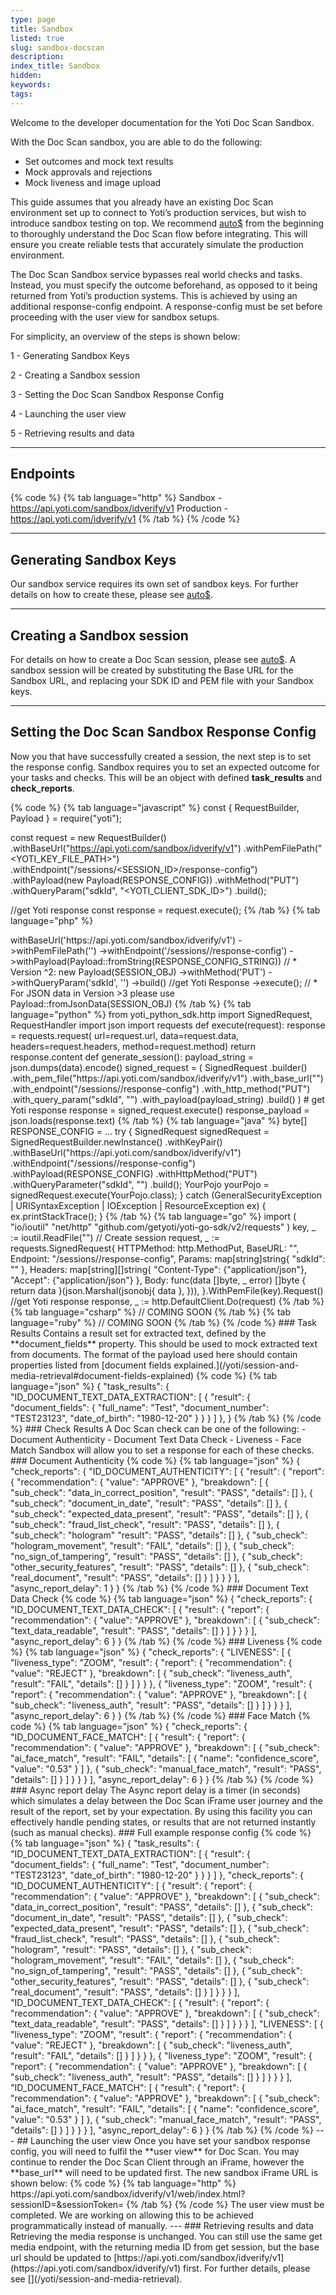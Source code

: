 ```yaml
---
type: page
title: Sandbox
listed: true
slug: sandbox-docscan
description: 
index_title: Sandbox
hidden: 
keywords: 
tags: 
---
```


Welcome to the developer documentation for the Yoti Doc Scan Sandbox.

With the Doc Scan sandbox, you are able to do the following:

- Set outcomes and mock text results
- Mock approvals and rejections
- Mock liveness and image upload

This guide assumes that you already have an existing Doc Scan environment set up to connect to Yoti’s production services, but wish to introduce sandbox testing on top. We recommend [auto$](/yoti/getting-started-docscan) from the beginning to thoroughly understand the Doc Scan flow before integrating. This will ensure you create reliable tests that accurately simulate the production environment.

The Doc Scan Sandbox service bypasses real world checks and tasks. Instead, you must specify the outcome beforehand, as opposed to it being returned from Yoti’s production systems. This is achieved by using an additional response-config endpoint. A response-config must be set before proceeding with the user view for sandbox setups.

For simplicity, an overview of the steps is shown below:

1 - Generating Sandbox Keys

2 - Creating a Sandbox session

3 - Setting the Doc Scan Sandbox Response Config

4 - Launching the user view

5 - Retrieving results and data

---

## Endpoints

{% code %}
{% tab language="http" %}
Sandbox - https://api.yoti.com/sandbox/idverify/v1
Production - https://api.yoti.com/idverify/v1
{% /tab %}
{% /code %}

---

## Generating Sandbox Keys

Our sandbox service requires its own set of sandbox keys. For further details on how to create these, please see [auto$](/yoti/generate-sandbox-api-keys).

---

## Creating a Sandbox session

For details on how to create a Doc Scan session, please see [auto$](/yoti/generating-a-session). A sandbox session will be created by substituting the Base URL for the Sandbox URL, and replacing your SDK ID and PEM file with your Sandbox keys.

---

## Setting the Doc Scan Sandbox Response Config

Now you that have successfully created a session, the next step is to set the response config. Sandbox requires you to set an expected outcome for your tasks and checks. This will be an object with defined **task_results** and **check_reports**.

{% code %}
{% tab language="javascript" %}
const { RequestBuilder, Payload } = require("yoti");

const request = new RequestBuilder()
  .withBaseUrl("https://api.yoti.com/sandbox/idverify/v1")
  .withPemFilePath("<YOTI_KEY_FILE_PATH>")
  .withEndpoint("/sessions/<SESSION_ID>/response-config")
  .withPayload(new Payload(RESPONSE_CONFIG))
  .withMethod("PUT")
  .withQueryParam("sdkId", "<YOTI_CLIENT_SDK_ID>")
  .build();

//get Yoti response
const response = request.execute();
{% /tab %}
{% tab language="php" %}
<?php
use Yoti\Http\RequestBuilder;
use Yoti\Http\Payload;

$request = (new RequestBuilder())
    ->withBaseUrl('https://api.yoti.com/sandbox/idverify/v1')
    ->withPemFilePath('<YOTI_KEY_FILE_PATH>')
    ->withEndpoint('/sessions/<SESSION_ID>/response-config')
    ->withPayload(Payload::fromString(RESPONSE_CONFIG_STRING)) // * Version ^2: new Payload(SESSION_OBJ)
    ->withMethod('PUT')
    ->withQueryParam('sdkId', '<YOTI_CLIENT_SDK_ID>')
    ->build()
    //get Yoti Response
    ->execute();

// * For JSON data in Version >3 please use Payload::fromJsonData(SESSION_OBJ)
{% /tab %}
{% tab language="python" %}
from yoti_python_sdk.http import SignedRequest, RequestHandler
import json
import requests

def execute(request):
    response = requests.request(
        url=request.url, data=request.data, headers=request.headers, method=request.method)
    return response.content

def generate_session():
    payload_string = json.dumps(data).encode()
    signed_request = (
        SignedRequest
        .builder()
        .with_pem_file("https://api.yoti.com/sandbox/idverify/v1")
        .with_base_url("<BASE_URL>")
        .with_endpoint("/sessions/<SESSION_ID>/response-config")
        .with_http_method("PUT")
        .with_query_param("sdkId", "<YOTI_CLIENT_SDK_ID>")
        .with_payload(payload_string)
        .build()
    )

  # get Yoti response
    response = signed_request.execute()
    response_payload = json.loads(response.text)
{% /tab %}
{% tab language="java" %}
byte[] RESPONSE_CONFIG = ...

try {
    SignedRequest signedRequest = SignedRequestBuilder.newInstance()
        .withKeyPair(<YOTI_KEY_FILE_PATH>)
        .withBaseUrl("https://api.yoti.com/sandbox/idverify/v1")
        .withEndpoint("/sessions/<SESSION_ID>/response-config")
        .withPayload(RESPONSE_CONFIG)
        .withHttpMethod("PUT")
        .withQueryParameter("sdkId", "<YOTI_CLIENT_SDK_ID>")
        .build();

    YourPojo yourPojo = signedRequest.execute(YourPojo.class);

}  catch (GeneralSecurityException | URISyntaxException | IOException | ResourceException ex) {
    ex.printStackTrace();
}
{% /tab %}
{% tab language="go" %}
import (
    "io/ioutil"
    "net/http"
    "github.com/getyoti/yoti-go-sdk/v2/requests"
)
    key, _ := ioutil.ReadFile("<YOTI_KEY_FILE_PATH>")
    // Create session
    request, _ := requests.SignedRequest{
        HTTPMethod: http.MethodPut,
        BaseURL:    "<BASE_URL>",
        Endpoint:   "/sessions/<SESSION_ID>/response-config",
        Params: map[string]string{
          "sdkId": "<YOTI_CLIENT_SDK_ID>"
        },
        Headers: map[string][]string{
            "Content-Type": {"application/json"},
            "Accept":       {"application/json"}
        },
        Body: func(data []byte, _ error) []byte {
            return data
        }(json.Marshal(jsonobj{ data },
        })),
    }.WithPemFile(key).Request()

  //get Yoti response
  response, _ := http.DefaultClient.Do(request)
{% /tab %}
{% tab language="csharp" %}
// COMING SOON
{% /tab %}
{% tab language="ruby" %}
// COMING SOON
{% /tab %}
{% /code %}

### Task Results

Contains a result set for extracted text, defined by the **document_fields** property. This should be used to mock extracted text from documents. The format of the payload used here should contain properties listed from [document fields explained.](/yoti/session-and-media-retrieval#document-fields-explained)

{% code %}
{% tab language="json" %}
{
  "task_results": {
    "ID_DOCUMENT_TEXT_DATA_EXTRACTION": [
      {
        "result": {
          "document_fields": {
            "full_name": "Test",
            "document_number": "TEST23123",
            "date_of_birth": "1980-12-20"
          }
        }
      }
    ]
  },
}
{% /tab %}
{% /code %}

### Check Results

A Doc Scan check can be one of the following:

- Document Authenticity
- Document Text Data Check
- Liveness
- Face Match

Sandbox will allow you to set a response for each of these checks.

### Document Authenticity

{% code %}
{% tab language="json" %}
{
    "check_reports": {
      "ID_DOCUMENT_AUTHENTICITY": [
          {
            "result": {
              "report": {
                "recommendation": {
                  "value": "APPROVE"
                },
                "breakdown": [
                  {
                    "sub_check": "data_in_correct_position",
                    "result": "PASS",
                    "details": []
                  },
                  {
                    "sub_check": "document_in_date",
                    "result": "PASS",
                    "details": []
                  },
                  {
                    "sub_check": "expected_data_present",
                    "result": "PASS",
                    "details": []
                  },
                  {
                    "sub_check": "fraud_list_check",
                    "result": "PASS",
                    "details": []
                  },
                  {
                    "sub_check": "hologram"
                    "result": "PASS",
                    "details": []
                  },
                  {
                    "sub_check": "hologram_movement",
                    "result": "FAIL",
                    "details": []
                  },
                  {
                    "sub_check": "no_sign_of_tampering",
                    "result": "PASS",
                    "details": []
                  },
                  {
                    "sub_check": "other_security_features",
                    "result": "PASS",
                    "details": []
                  },
                  {
                    "sub_check": "real_document",
                    "result": "PASS",
                    "details": []
                  }
                ]
              }
            }
          }
        ],
      "async_report_delay": 1
    }
  }
{% /tab %}
{% /code %}

### Document Text Data Check

{% code %}
{% tab language="json" %}
{
  "check_reports": {
    "ID_DOCUMENT_TEXT_DATA_CHECK": [
      {
        "result": {
          "report": {
            "recommendation": {
              "value": "APPROVE"
            },
            "breakdown": [
              {
                "sub_check": "text_data_readable",
                "result": "PASS",
                "details": []
              }
            ]
          }
        }
      }
    ],
    "async_report_delay": 6
  }
}
{% /tab %}
{% /code %}

### Liveness

{% code %}
{% tab language="json" %}
{
  "check_reports": {
    "LIVENESS": [
      {
        "liveness_type": "ZOOM",
        "result": {
          "report": {
            "recommendation": {
              "value": "REJECT"
            },
            "breakdown": [
              {
                "sub_check": "liveness_auth",
                "result": "FAIL",
                "details": []
              }
            ]
          }
        }
      },
      {
        "liveness_type": "ZOOM",
        "result": {
          "report": {
            "recommendation": {
              "value": "APPROVE"
            },
            "breakdown": [
              {
                "sub_check": "liveness_auth",
                "result": "PASS",
                "details": []
              }
            ]
          }
        }
      }
    ],
    "async_report_delay": 6
  }
}
{% /tab %}
{% /code %}

### Face Match

{% code %}
{% tab language="json" %}
{
  "check_reports": {
    "ID_DOCUMENT_FACE_MATCH": [
      {
        "result": {
          "report": {
            "recommendation": {
              "value": "APPROVE"
            },
            "breakdown": [
              {
                "sub_check": "ai_face_match",
                "result": "FAIL",
                "details": [
                  {
                    "name": "confidence_score",
                    "value": "0.53"
                  }
                ]
              },
              {
                "sub_check": "manual_face_match",
                "result": "PASS",
                "details": []
              }
            ]
          }
        }
      }
    ],
    "async_report_delay": 6
  }
}
{% /tab %}
{% /code %}

### Async report delay

The Async report delay is a timer (in seconds) which simulates a delay between the Doc Scan iFrame user journey and the result of the report, set by your expectation. By using this facility you can effectively handle pending states, or results that are not returned instantly (such as manual checks).

### Full example response config

{% code %}
{% tab language="json" %}
{
  "task_results": {
    "ID_DOCUMENT_TEXT_DATA_EXTRACTION": [
      {
        "result": {
          "document_fields": {
            "full_name": "Test",
            "document_number": "TEST23123",
            "date_of_birth": "1980-12-20"
          }
        }
      }
    ]
  },
  "check_reports": {
    "ID_DOCUMENT_AUTHENTICITY": [
      {
        "result": {
          "report": {
            "recommendation": {
              "value": "APPROVE"
            },
            "breakdown": [
              {
                "sub_check": "data_in_correct_position",
                "result": "PASS",
                "details": []
              },
              {
                "sub_check": "document_in_date",
                "result": "PASS",
                "details": []
              },
              {
                "sub_check": "expected_data_present",
                "result": "PASS",
                "details": []
              },
              {
                "sub_check": "fraud_list_check",
                "result": "PASS",
                "details": []
              },
              {
                "sub_check": "hologram",
                "result": "PASS",
                "details": []
              },
              {
                "sub_check": "hologram_movement",
                "result": "FAIL",
                "details": []
              },
              {
                "sub_check": "no_sign_of_tampering",
                "result": "PASS",
                "details": []
              },
              {
                "sub_check": "other_security_features",
                "result": "PASS",
                "details": []
              },
              {
                "sub_check": "real_document",
                "result": "PASS",
                "details": []
              }
            ]
          }
        }
      }
    ],
    "ID_DOCUMENT_TEXT_DATA_CHECK": [
      {
        "result": {
          "report": {
            "recommendation": {
              "value": "APPROVE"
            },
            "breakdown": [
              {
                "sub_check": "text_data_readable",
                "result": "PASS",
                "details": []
              }
            ]
          }
        }
      }
    ],
    "LIVENESS": [
      {
        "liveness_type": "ZOOM",
        "result": {
          "report": {
            "recommendation": {
              "value": "REJECT"
            },
            "breakdown": [
              {
                "sub_check": "liveness_auth",
                "result": "FAIL",
                "details": []
              }
            ]
          }
        }
      },
      {
        "liveness_type": "ZOOM",
        "result": {
          "report": {
            "recommendation": {
              "value": "APPROVE"
            },
            "breakdown": [
              {
                "sub_check": "liveness_auth",
                "result": "PASS",
                "details": []
              }
            ]
          }
        }
      }
    ],
    "ID_DOCUMENT_FACE_MATCH": [
      {
        "result": {
          "report": {
            "recommendation": {
              "value": "APPROVE"
            },
            "breakdown": [
              {
                "sub_check": "ai_face_match",
                "result": "FAIL",
                "details": [
                  {
                    "name": "confidence_score",
                    "value": "0.53"
                  }
                ]
              },
              {
                "sub_check": "manual_face_match",
                "result": "PASS",
                "details": []
              }
            ]
          }
        }
      }
    ],
    "async_report_delay": 6
  }
}
{% /tab %}
{% /code %}

---

## Launching the user view

Once you have set your sandbox response config, you will need to fulfil the **user view** for Doc Scan. You may continue to render the Doc Scan Client through an iFrame, however the **base_url** will need to be updated first. The new sandbox iFrame URL is shown below:

{% code %}
{% tab language="http" %}
https://api.yoti.com/sandbox/idverify/v1/web/index.html?sessionID=<inputsessionID>&sessionToken=<yoursessionToken>
{% /tab %}
{% /code %}

The user view must be completed. We are working on allowing this to be achieved programmatically instead of manually.

---

### Retrieving results and data

Retrieving the media response is unchanged. You can still use the same get media endpoint, with the returning media ID from get session, but the base url should be updated to [https://api.yoti.com/sandbox/idverify/v1](https://api.yoti.com/sandbox/idverify/v1) first.

For further details, please see [](/yoti/session-and-media-retrieval).